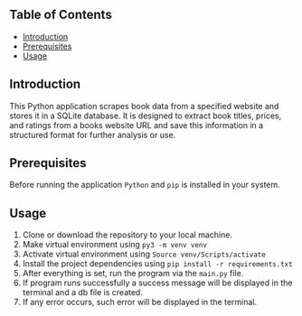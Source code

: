 ## Table of Contents

- [Introduction](#introduction)
- [Prerequisites](#prerequisites)
- [Usage](#usage)

## Introduction
This Python application scrapes book data from a specified website and stores it in a SQLite database. It is designed to extract book titles, prices, and ratings from a books website URL and save this information in a structured format for further analysis or use.


## Prerequisites
Before running the application `Python` and `pip` is installed in your system.

## Usage
1. Clone or download the repository to your local machine.
2. Make virtual environment using `py3 -m venv venv`
3. Activate virtual environment using `Source venv/Scripts/activate`
4. Install the project dependencies using `pip install -r requirements.txt`
5. After everything is set, run the program via the `main.py` file.
6. If program runs successfully a success message will be displayed in the terminal and 
    a db file is created.
7. If any error occurs, such error will be displayed in the terminal.